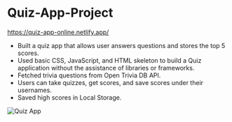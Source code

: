 # Quiz-App-Project
https://quiz-app-online.netlify.app/
- Built a quiz app that allows user answers questions and stores the top 5 scores.
- Used basic CSS, JavaScript, and HTML skeleton to build a Quiz application without the assistance of libraries or frameworks.
- Fetched trivia questions from Open Trivia DB API.
- Users can take quizzes, get scores, and save scores under their usernames.
- Saved high scores in Local Storage.

![Quiz App](https://user-images.githubusercontent.com/100053535/215364731-c9884ff4-e8f5-4d93-a52c-bd2db01db2bf.JPG)
